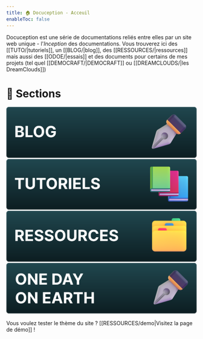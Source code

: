 ```yaml
---
title: 🏠 Docuception - Acceuil
enableToc: false
---
```

Docuception est une série de documentations reliés entre elles par un site web unique - l'*Inception* des documentations. Vous trouverez ici des [[TUTO/|tutoriels]], un [[BLOG/|blog]], des [[RESSOURCES/|ressources]] mais aussi des [[ODOE/|essais]] et des documents pour certains de mes projets (tel quel [[DEMOCRAFT/|DEMOCRAFT]] ou [[DREAMCLOUDS/|les DreamClouds]])

# 📒 Sections

<div class="button-grid">
    <a href="BLOG/">
        <img src="img/blog_vector.svg" style="margin: 0rem;" alt="Blog button">
    </a>
    <a href="TUTO/">
        <img src="img/tutoriels_vector.svg" style="margin: 0rem;" alt="Tutorials button">
    </a>
    <a href="RESSOURCES/">
        <img src="img/ressources_vector.svg" style="margin: 0rem;" alt="Ressources button">
    </a>
    <a href="ODOE/">
        <img src="img/odoe_vector.svg" style="margin: 0rem;" alt="Essais button">
    </a>
</div>

Vous voulez tester le thème du site ? [[RESSOURCES/demo|Visitez la page de démo]] !
